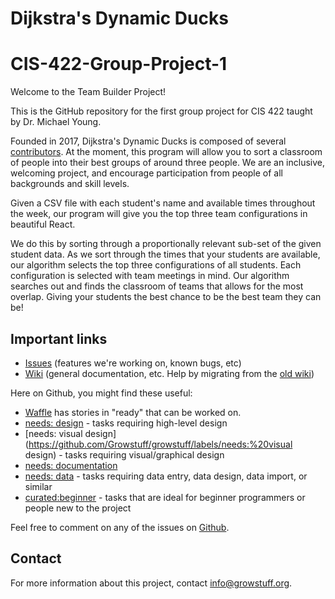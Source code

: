 # Dijkstra's Dynamic Ducks
# CIS-422-Group-Project-1

Welcome to the Team Builder Project!

This is the GitHub repository for the first group project for CIS 422 taught by Dr. Michael Young.

Founded in 2017, Dijkstra's Dynamic Ducks is composed of several [contributors](CONTRIBUTORS.md). 
At the moment, this program will allow you to sort a classroom of people into their best groups 
of around three people.  We are an inclusive, welcoming project, and encourage participation from 
people of all backgrounds and skill levels.

Given a CSV file with each student's name and available times throughout the week,
our program will give you the top three team configurations in beautiful React.

We do this by sorting through a proportionally relevant sub-set of the given student data.
As we sort through the times that your students are available, our algorithm selects the
top three configurations of all students. Each configuration is selected with team meetings
in mind. Our algorithm searches out and finds the classroom of teams that allows for the
most overlap. Giving your students the best chance to be the best team they can be!


## Important links

* [Issues](http://github.com/Growstuff/growstuff/issues) (features we're
  working on, known bugs, etc)
* [Wiki](https://github.com/Growstuff/growstuff/wiki) (general documentation, etc. Help by migrating from the [old wiki](https://web.archive.org/web/*/wiki.growstuff.org))


Here on Github, you might find these useful:

* [Waffle](http://waffle.io/Growstuff/growstuff) has stories in "ready" that can be worked on.
* [needs: design](https://github.com/Growstuff/growstuff/labels/needs:%20design) - tasks requiring high-level design
* [needs: visual design](https://github.com/Growstuff/growstuff/labels/needs:%20visual design) - tasks requiring visual/graphical design
* [needs: documentation](https://github.com/Growstuff/growstuff/labels/needs:%20documentation)
* [needs: data](https://github.com/Growstuff/growstuff/labels/needs:%20data) - tasks requiring data entry, data design, data import, or similar
* [curated:beginner](https://github.com/Growstuff/growstuff/labels/curated:%20beginner) - tasks that are ideal for beginner programmers or people new to the project

Feel free to comment on any of the issues on [Github](https://github.com/Growstuff/growstuff/issues).

## Contact

For more information about this project, contact [info@growstuff.org](mailto:info@growstuff.org).
